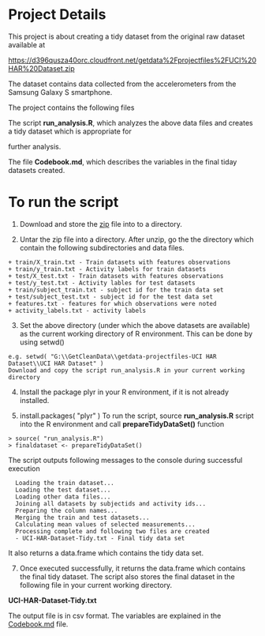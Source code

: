 Project Details
===============

This project is about creating a tidy dataset from the original raw dataset available at

 https://d396qusza40orc.cloudfront.net/getdata%2Fprojectfiles%2FUCI%20HAR%20Dataset.zip


The dataset contains data collected from the accelerometers from the Samsung Galaxy S smartphone.

The project contains the following files

The script **run_analysis.R**, which analyzes the above data files and creates a tidy dataset which is appropriate for 

further analysis.

The file **Codebook.md**, which describes the variables in the final tiday datasets created.

To run the script
=================

1. Download and store the [zip](https://d396qusza40orc.cloudfront.net/getdata%2Fprojectfiles%2FUCI%20HAR%20Dataset.zip) file into to a directory.

2. Untar the zip file into a directory. After unzip, go the the directory which contain the following subdirectories and
data files.

```
+ train/X_train.txt - Train datasets with features observations 
+ train/y_train.txt - Activity labels for train datasets
+ test/X_test.txt - Train datasets with features observations
+ test/y_test.txt - Activity lables for test datasets
+ train/subject_train.txt - subject id for the train data set
+ test/subject_test.txt - subject id for the test data set
+ features.txt - features for which observations were noted
+ activity_labels.txt - activity labels
```

3. Set the above directory (under which the above datasets are available) as the current working directory of R  environment. This can be done by using setwd()

```
e.g. setwd( "G:\\GetCleanData\\getdata-projectfiles-UCI HAR Dataset\\UCI HAR Dataset" )
Download and copy the script run_analysis.R in your current working directory
```

4. Install the package plyr in your R environment, if it is not already installed.

5. install.packages( "plyr" )
To run the script, source **run_analysis.R** script into the R environment and call **prepareTidyDataSet()** function

```
> source( "run_analysis.R")
> finaldataset <- prepareTidyDataSet()
```

 The script outputs following messages to the console during successful execution
```
  Loading the train dataset...
  Loading the test dataset...
  Loading other data files...
  Joining all datasets by subjectids and activity ids...
  Preparing the column names...
  Merging the train and test datasets...
  Calculating mean values of selected measurements...
  Processing complete and following two files are created
  - UCI-HAR-Dataset-Tidy.txt - Final tidy data set
```
It also returns a data.frame which contains the tidy data set.

7. Once executed successfully, it returns the data.frame which contains the final tidy dataset. The script also stores the final dataset in the following file in your current working directory.

**UCI-HAR-Dataset-Tidy.txt**

The output file is in csv format. The variables are explained in the [Codebook.md](https://github.com/debasisdas1976/UCI-HAR-Dataset/Codebook.md) file.

